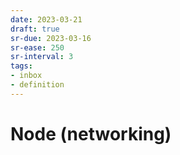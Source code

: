 ```yaml
---
date: 2023-03-21
draft: true
sr-due: 2023-03-16
sr-ease: 250
sr-interval: 3
tags:
- inbox
- definition
---
```


# Node (networking)
